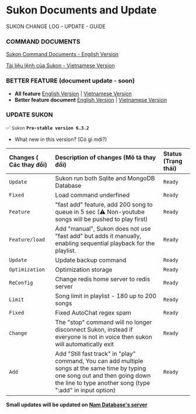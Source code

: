# Sukon Documents and Update

SUKON CHANGE LOG - UPDATE - GUIDE

### COMMAND DOCUMENTS

[Sukon Command Documents - English Version](https://github.com/Fubuki-World0510/sukon-change-log/blob/sukon-5.5.0-beta/command-document-en.md)

[Tài liệu lệnh của Sukon - Vietnamese Version](https://github.com/Fubuki-World0510/sukon-change-log/blob/sukon-5.5.0-beta/command-document-vi.md)

### BETTER FEATURE (document update - soon)

- **All feature**
  [English Version]() |
  [Vietnamese Version]()
- **Better feature document**
  [English Version]() |
  [Vietnamese Version]()

### UPDATE SUKON

✅ `Sukon` **`Pre-stable version 6.3.2`**

- What new in this version? (Có gì mới?)

| Changes ( Các thay đổi) | Description of changes (Mô tả thay đổi)                                                                                                                                                      | Status (Trạng thái) |
| :---------------------- | :------------------------------------------------------------------------------------------------------------------------------------------------------------------------------------------- | :------------------ |
| `Update`                | Sukon run both Sqlite and MongoDB Database                                                                                                                                                   | `Ready`             |
| `Fixed`                 | Load command underfined                                                                                                                                                                      | `Ready`             |
| `Feature`               | "fast add" feature, add 200 song to queue in 5 sec (⚠ Non-youtube songs will be pushed to play first)                                                                                        | `Ready`             |
| `Feature/load`          | Add "manual", Sukon does not use "fast add" but adds it manually, enabling sequential playback for the playlist.                                                                             | `Ready`             |
| `Update`                | Update backup command                                                                                                                                                                        | `Ready`             |
| `Optimization`          | Optimization storage                                                                                                                                                                         | `Ready`             |
| `ReConfig`              | Change redis home server to redis server                                                                                                                                                     | `Ready`             |
| `Limit`                 | Song limit in playlist - 180 up to 200 songs                                                                                                                                                 | `Ready`             |
| `Fixed`                 | Fixed AutoChat regex spam                                                                                                                                                                    | `Ready`             |
| `Change`                | The "stop" command will no longer disconnect Sukon, instead if everyone is not in voice then sukon will automatically exit                                                                   | `Ready`             |
| `Add`                   | Add "Still fast track" in "play" command, You can add multiple songs at the same time by typing one song out and then going down the line to type another song (type ":add" in input option) | `Ready`             |

**Small updates will be updated on [Nam Database's server](https://discord.gg/4avukvUBFM)**
